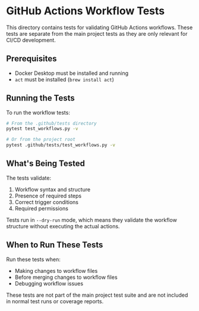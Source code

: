 # GitHub Actions Workflow Tests

This directory contains tests for validating GitHub Actions workflows. These tests are separate from the main project tests as they are only relevant for CI/CD development.

## Prerequisites

- Docker Desktop must be installed and running
- `act` must be installed (`brew install act`)

## Running the Tests

To run the workflow tests:

```bash
# From the .github/tests directory
pytest test_workflows.py -v

# Or from the project root
pytest .github/tests/test_workflows.py -v
```

## What's Being Tested

The tests validate:
1. Workflow syntax and structure
2. Presence of required steps
3. Correct trigger conditions
4. Required permissions

Tests run in `--dry-run` mode, which means they validate the workflow structure without executing the actual actions.

## When to Run These Tests

Run these tests when:
- Making changes to workflow files
- Before merging changes to workflow files
- Debugging workflow issues

These tests are not part of the main project test suite and are not included in normal test runs or coverage reports. 
